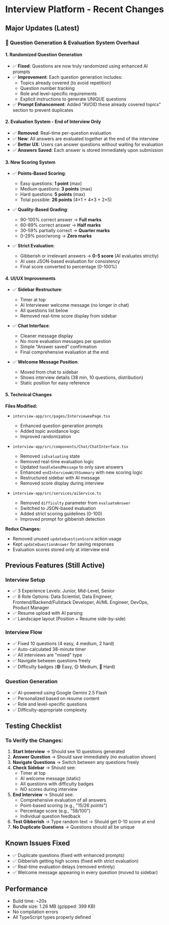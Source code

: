 # Interview Platform - Recent Changes

## Major Updates (Latest)

### 🎯 Question Generation & Evaluation System Overhaul

#### 1. **Randomized Question Generation**
- ✅ **Fixed**: Questions are now truly randomized using enhanced AI prompts
- ✅ **Improvement**: Each question generation includes:
  - Topics already covered (to avoid repetition)
  - Question number tracking
  - Role and level-specific requirements
  - Explicit instructions to generate UNIQUE questions
- ✅ **Prompt Enhancement**: Added "AVOID these already covered topics" section to prevent duplicates

#### 2. **Evaluation System - End of Interview Only**
- ✅ **Removed**: Real-time per-question evaluation
- ✅ **New**: All answers are evaluated together at the end of the interview
- ✅ **Better UX**: Users can answer questions without waiting for evaluation
- ✅ **Answers Saved**: Each answer is stored immediately upon submission

#### 3. **New Scoring System**
- ✅ **Points-Based Scoring**:
  - Easy questions: **1 point** (max)
  - Medium questions: **3 points** (max)
  - Hard questions: **5 points** (max)
  - Total possible: **26 points** (4×1 + 4×3 + 2×5)
  
- ✅ **Quality-Based Grading**:
  - 90-100% correct answer → **Full marks**
  - 60-89% correct answer → **Half marks**
  - 30-59% partially correct → **Quarter marks**
  - 0-29% poor/wrong → **Zero marks**
  
- ✅ **Strict Evaluation**:
  - Gibberish or irrelevant answers → **0-5 score** (AI evaluates strictly)
  - AI uses JSON-based evaluation for consistency
  - Final score converted to percentage (0-100%)

#### 4. **UI/UX Improvements**
- ✅ **Sidebar Restructure**:
  - Timer at top
  - AI Interviewer welcome message (no longer in chat)
  - All questions list below
  - Removed real-time score display from sidebar
  
- ✅ **Chat Interface**:
  - Cleaner message display
  - No more evaluation messages per question
  - Simple "Answer saved" confirmation
  - Final comprehensive evaluation at the end

- ✅ **Welcome Message Position**:
  - Moved from chat to sidebar
  - Shows interview details (38 min, 10 questions, distribution)
  - Static position for easy reference

#### 5. **Technical Changes**

**Files Modified:**
- `interview-app/src/pages/IntervieweePage.tsx`
  - Enhanced question generation prompts
  - Added topic avoidance logic
  - Improved randomization
  
- `interview-app/src/components/Chat/ChatInterface.tsx`
  - Removed `isEvaluating` state
  - Removed real-time evaluation logic
  - Updated `handleSendMessage` to only save answers
  - Enhanced `endInterviewWithSummary` with new scoring logic
  - Restructured sidebar with AI message
  - Removed score display during interview
  
- `interview-app/src/services/aiService.ts`
  - Removed `difficulty` parameter from `evaluateAnswer`
  - Switched to JSON-based evaluation
  - Added strict scoring guidelines (0-100)
  - Improved prompt for gibberish detection

**Redux Changes:**
- Removed unused `updateQuestionScore` action usage
- Kept `updateQuestionAnswer` for saving responses
- Evaluation scores stored only at interview end

## Previous Features (Still Active)

### Interview Setup
- ✅ 3 Experience Levels: Junior, Mid-Level, Senior
- ✅ 8 Role Options: Data Scientist, Data Engineer, Frontend/Backend/Fullstack Developer, AI/ML Engineer, DevOps, Product Manager
- ✅ Resume upload with AI parsing
- ✅ Landscape layout (Position + Resume side-by-side)

### Interview Flow
- ✅ Fixed 10 questions (4 easy, 4 medium, 2 hard)
- ✅ Auto-calculated 38-minute timer
- ✅ All interviews are "mixed" type
- ✅ Navigate between questions freely
- ✅ Difficulty badges (🟢 Easy, 🟡 Medium, 🔴 Hard)

### Question Generation
- ✅ AI-powered using Google Gemini 2.5 Flash
- ✅ Personalized based on resume content
- ✅ Role and level-specific questions
- ✅ Difficulty-appropriate complexity

## Testing Checklist

### To Verify the Changes:
1. **Start Interview** → Should see 10 questions generated
2. **Answer Question** → Should save immediately (no evaluation shown)
3. **Navigate Questions** → Switch between any questions freely
4. **Check Sidebar** → Should see:
   - Timer at top
   - AI welcome message (static)
   - All questions with difficulty badges
   - NO scores during interview
5. **End Interview** → Should see:
   - Comprehensive evaluation of all answers
   - Point-based scoring (e.g., "15/26 points")
   - Percentage score (e.g., "58/100")
   - Individual question feedback
6. **Test Gibberish** → Type random text → Should get 0-10 score at end
7. **No Duplicate Questions** → Questions should all be unique

## Known Issues Fixed
- ✅ Duplicate questions (fixed with enhanced prompts)
- ✅ Gibberish getting high scores (fixed with strict evaluation)
- ✅ Real-time evaluation delays (removed entirely)
- ✅ Welcome message appearing in every question (moved to sidebar)

## Performance
- Build time: ~20s
- Bundle size: 1.26 MB (gzipped: 399 KB)
- No compilation errors
- All TypeScript types properly defined

